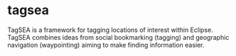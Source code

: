 tagsea
======

TagSEA is a framework for tagging locations of interest within Eclipse. TagSEA combines ideas from social bookmarking (tagging) and geographic navigation (waypointing) aiming to make finding information easier.